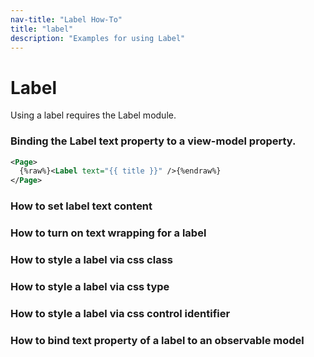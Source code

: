 ```yaml
---
nav-title: "Label How-To"
title: "label"
description: "Examples for using Label"
---
```

# Label
Using a label requires the Label module.
<snippet id='label-require'/>

### Binding the Label text property to a view-model property.
``` XML
<Page>
  {%raw%}<Label text="{{ title }}" />{%endraw%}
</Page>
```
### How to set label text content
<snippet id='label-settext'/>

### How to turn on text wrapping for a label
<snippet id='label-textwrap'/>

### How to style a label via css class
<snippet id='label-cssclass'/>

### How to style a label via css type
<snippet id='label-cssclass-type'/>

### How to style a label via css control identifier
<snippet id='label-css-identifier'/>

### How to bind text property of a label to an observable model
<snippet id='label-observable'/>
